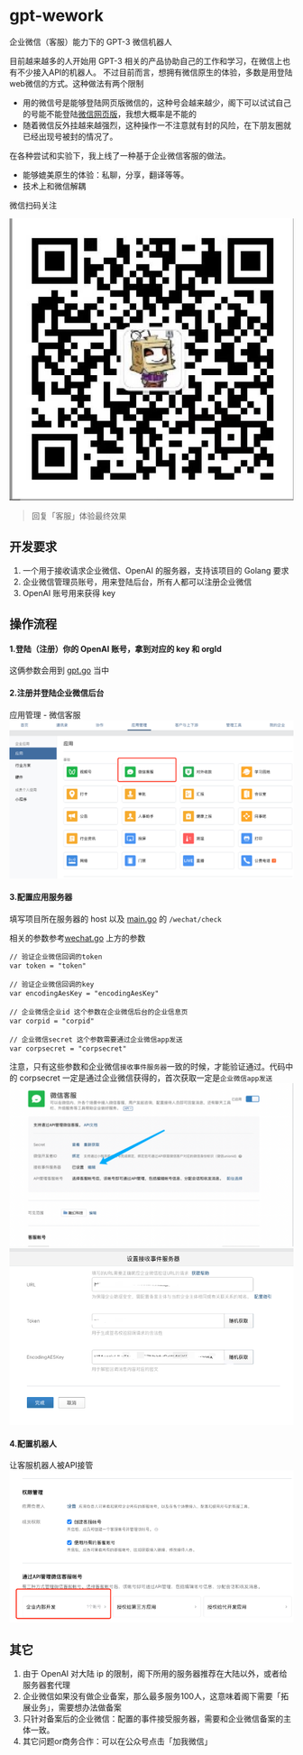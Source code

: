 # gpt-wework
企业微信（客服）能力下的 GPT-3 微信机器人




目前越来越多的人开始用 GPT-3 相关的产品协助自己的工作和学习，在微信上也有不少接入API的机器人。
不过目前而言，想拥有微信原生的体验，多数是用登陆web微信的方式。这种做法有两个限制

- 用的微信号是能够登陆网页版微信的，这种号会越来越少，阁下可以试试自己的号能不能登陆[微信网页版](https://wx.qq.com/)，我想大概率是不能的
- 随着微信反外挂越来越强烈，这种操作一不注意就有封的风险，在下朋友圈就已经出现号被封的情况了。


在各种尝试和实验下，我上线了一种基于企业微信客服的做法。
- 能够媲美原生的体验：私聊，分享，翻译等等。
- 技术上和微信解耦

微信扫码关注

![](https://raw.githubusercontent.com/razertory/statics/main/staic/wechat_official_qr.jpg)

> 回复「客服」体验最终效果


## 开发要求
1. 一个用于接收请求企业微信、OpenAI 的服务器，支持该项目的 Golang 要求
2. 企业微信管理员账号，用来登陆后台，所有人都可以注册企业微信
3. OpenAI 账号用来获得 key



## 操作流程

#### 1.登陆（注册）你的 OpenAI 账号，拿到对应的 key 和 orgId
这俩参数会用到 [gpt.go](./service/gpt.go) 当中

#### 2.注册并登陆企业微信后台
应用管理 - 微信客服
![](https://raw.githubusercontent.com/razertory/statics/main/staic/2.png)

#### 3.配置应用服务器
填写项目所在服务器的 host 以及 [main.go](./main.go) 的
`/wechat/check`

相关的参数参考[wechat.go](./service/wechat.go) 上方的参数
```
// 验证企业微信回调的token
var token = "token"

// 验证企业微信回调的key
var encodingAesKey = "encodingAesKey"

// 企业微信企业id 这个参数在企业微信后台的企业信息页
var corpid = "corpid"

// 企业微信secret 这个参数需要通过企业微信app发送
var corpsecret = "corpsecret"
```
注意，只有这些参数和企业微信`接收事件服务器`一致的时候，才能验证通过。代码中的 corpsecret 一定是通过企业微信获得的，首次获取一定是`企业微信app发送`
![](https://raw.githubusercontent.com/razertory/statics/main/staic/4.png)
![](https://raw.githubusercontent.com/razertory/statics/main/staic/5.png)

#### 4.配置机器人
让客服机器人被API接管
![](https://raw.githubusercontent.com/razertory/statics/main/staic/6.png)


## 其它
1. 由于 OpenAI 对大陆 ip 的限制，阁下所用的服务器推荐在大陆以外，或者给服务器套代理
2. 企业微信如果没有做企业备案，那么最多服务100人，这意味着阁下需要「拓展业务」，需要想办法做备案
3. 只针对备案后的企业微信：配置的事件接受服务器，需要和企业微信备案的主体一致。
4. 其它问题or商务合作：可以在公众号点击「加我微信」





